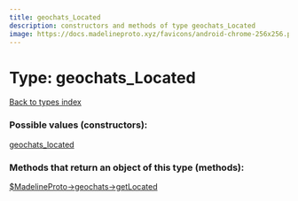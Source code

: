 ```yaml
---
title: geochats_Located
description: constructors and methods of type geochats_Located
image: https://docs.madelineproto.xyz/favicons/android-chrome-256x256.png
---
```

# Type: geochats\_Located  
[Back to types index](index.md)



### Possible values (constructors):

[geochats\_located](../constructors/geochats_located.md)  



### Methods that return an object of this type (methods):

[$MadelineProto->geochats->getLocated](../methods/geochats_getLocated.md)  



